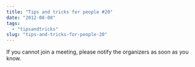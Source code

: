 ```yaml
---
title: "Tips and tricks for people #20"
date: "2012-08-08"
tags: 
  - "tipsandtricks"
slug: "tips-and-tricks-for-people-20"
---
```


If you cannot join a meeting, please notify the organizers as soon as you know.

